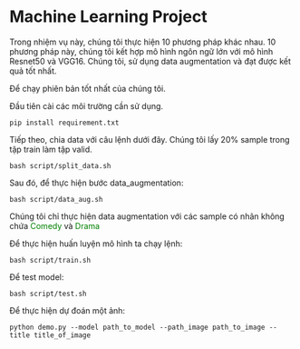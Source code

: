 # Machine Learning Project

Trong nhiệm vụ này, chúng tôi thực hiện 10 phương pháp khác nhau.
10 phương pháp này, chúng tôi kết hợp mô hình ngôn ngữ lớn với mô hình Resnet50 và VGG16.
Chúng tôi, sử dụng data augmentation và đạt được kết quả tốt nhất.


Để chạy phiên bản tốt nhất của chúng tôi.

Đầu tiên cài các môi trường cần sử dụng.

```
pip install requirement.txt
```

Tiếp theo, chia data với câu lệnh dưới đây.
Chúng tôi lấy 20% sample trong tập train làm tập valid.

```
bash script/split_data.sh
```

Sau đó, để thực hiện bước data_augmentation:

```
bash script/data_aug.sh
```

Chúng tôi chỉ thực hiện data augmentation với các sample có nhãn không chứa <font color="green"> Comedy </font> và <font color="green"> Drama </font>

Để thực hiện huấn luyện mô hình ta chạy lệnh:

```
bash script/train.sh
```

Để test model:

```
bash script/test.sh
```

Để thực hiện dự đoán một ảnh:

```
python demo.py --model path_to_model --path_image path_to_image --title title_of_image
```

